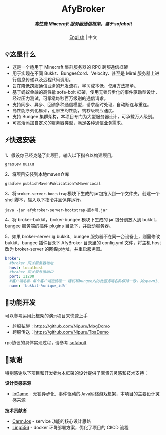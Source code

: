 <div align="center">
    <h1>AfyBroker</h1>
    <h5>高性能 Minecraft 服务器通信框架，基于 sofabolt</h5>
    <span><a href="./README.en-US.md">English</a> | 中文</span>
</div>

## 💡这是什么

- 这是一个适用于 Minecraft 集群服务器的 RPC 跨服通信框架
- 用于实现在不同 Bukkit、BungeeCord、Velocity、甚至是 Mirai 服务器上进行信息传递以及远程代码调用。
- 旨在降低跨服通信业务的开发流程，学习成本低，使用方法简单。
- 基于蚂蚁金融的高性能 sofa-bolt 框架，使用无锁异步化的事件驱动型设计，经过压力测试，可承载每秒百万级别的通信请求。
- 支持同步、异步、回调多种通信模型，请求超时处理，自动断连与重连。
- 高性能序列化框架，近原生的性能，纳秒级响应速度。
- 支持 Bungee 集群架构，本项目专门为大型服务器设计，可承载万人级别。
- 可灵活添加自定义的服务器类型，满足各种通信业务需求。



## ⚡快速安装

1、假设你已经克隆了此项目，输入以下指令以构建项目。

```shell
gradlew build
```

2、将项目安装到本地maven仓库

```shell
gradlew publishMavenPublicationToMavenLocal
```

3、将`broker-server-bootstrap`模块下生成的jar包拖入到一个文件夹，创建一个shell脚本，输入以下指令并且保存运行。

```shell
java -jar afybroker-server-bootstrap-版本号.jar
```

4、将 broker-bukkit，broker-bungee 模块下生成的 jar 包分别放入到 bukkit，bungee 服务端的插件 plugins 目录下，并启动服务器。

5、如果 broker-server 与 bukkit、bungee 服务器不在同一台设备上，则需修改 bukkit、bungee 插件目录下 AfyBroker 目录里的 config.yml 文件，将主机 host 改为 broker-server 的网络ip地址，并重启服务器。

```yaml
broker:
  #broker 网关服务器地址
  host: localhost
  #broker 网关服务器端口
  port: 11200
  #客户端名称 每个客户端应该唯一 建议和bungee内的此服务端名称保持一致，如spawn1、lobby1等
  name: 'bukkit-%unique_id%'
```

## 📖功能开发

可以参考运用此框架的演示项目来快速上手 

- 跨服私聊：https://github.com/Nipuru/MsgDemo
- 跨服传送：https://github.com/Nipuru/TpaDemo

rpc协议的具体实现过程，请参考 [sofabolt](https://github.com/sofastack/sofa-bolt/blob/master/README.md)

## 🙏致谢

特别感谢以下项目和开发者为本框架的设计提供了宝贵的灵感和技术支持：

**设计灵感来源**
- [IoGame](https://github.com/iohao/ioGame) - 无锁异步化、事件驱动的Java网络游戏框架，本项目的主要设计灵感来源

**技术贡献者**
- [CarmJos](https://github.com/CarmJos) - service 功能的核心设计思路
- [Ling556](https://github.com/Ling556) - docker 环境部署方案，优化了项目的 CI/CD 流程